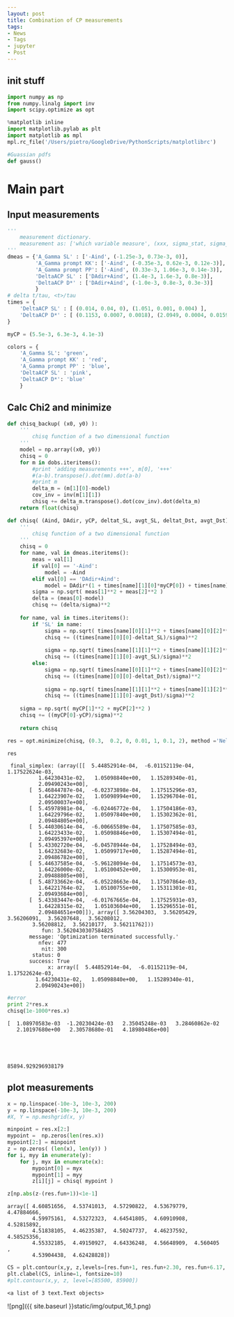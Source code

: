 ```yaml
---
layout: post
title: Combination of CP measurements
tags:
- News
- Tags
- jupyter
- Post
---
```



## init stuff


```python
import numpy as np
from numpy.linalg import inv
import scipy.optimize as opt

%matplotlib inline
import matplotlib.pylab as plt
import matplotlib as mpl
mpl.rc_file('/Users/pietro/GoogleDrive/PythonScripts/matplotlibrc')
```


```python
#Guassian pdfs
def gauss()
```

# Main part

## Input measurements


```python
'''
    measurement dictionary.
    measurement as: ['which variable measure', (xxx, sigma_stat, sigma_syst)]
'''
dmeas = {'A_Gamma SL' : ['-Aind', (-1.25e-3, 0.73e-3, 0)],
         'A_Gamma prompt KK': ['-Aind', (-0.35e-3, 0.62e-3, 0.12e-3)],
         'A_Gamma prompt PP': ['-Aind', (0.33e-3, 1.06e-3, 0.14e-3)],
         'DeltaACP SL' : ['DAdir+Aind', (1.4e-3, 1.6e-3, 0.8e-3)],
         'DeltaACP D*' : ['DAdir+Aind', (-1.0e-3, 0.8e-3, 0.3e-3)]
         }
# delta t/tau, <t>/tau
times = {
    'DeltaACP SL' : [ (0.014, 0.04, 0), (1.051, 0.001, 0.004) ],
    'DeltaACP D*' : [ (0.1153, 0.0007, 0.0018), (2.0949, 0.0004, 0.0159)]
}

myCP = (5.5e-3, 6.3e-3, 4.1e-3)

colors = { 
    'A_Gamma SL': 'green',
    'A_Gamma prompt KK' : 'red',
    'A_Gamma prompt PP' : 'blue',
    'DeltaACP SL' : 'pink',
    'DeltaACP D*': 'blue'
    }
```


## Calc Chi2 and minimize 


```python
def chisq_backup( (x0, y0) ):
    '''
        chisq function of a two dimensional function
    '''
    model = np.array((x0, y0))
    chisq = 0
    for m in dobs.iteritems():
        #print 'adding measurements +++', m[0], '+++'
        #(a-b).transpose().dot(mm).dot(a-b)
        #print m
        delta_m = (m[1][0]-model)
        cov_inv = inv(m[1][1])
        chisq += delta_m.transpose().dot(cov_inv).dot(delta_m)
    return float(chisq)

def chisq( (Aind, DAdir, yCP, deltat_SL, avgt_SL, deltat_Dst, avgt_Dst) ):
    '''
        chisq function of a two dimensional function
    '''
    chisq = 0
    for name, val in dmeas.iteritems():
        meas = val[1]
        if val[0] == '-Aind':
            model = -Aind
        elif val[0] == 'DAdir+Aind':
            model = DAdir*(1 + times[name][1][0]*myCP[0]) + times[name][0][0]*Aind
        sigma = np.sqrt( meas[1]**2 + meas[2]**2 )
        delta = (meas[0]-model)
        chisq += (delta/sigma)**2
        
    for name, val in times.iteritems():
        if 'SL' in name:
            sigma = np.sqrt( times[name][0][1]**2 + times[name][0][2]**2 )
            chisq += ((times[name][0][0]-deltat_SL)/sigma)**2
        
            sigma = np.sqrt( times[name][1][1]**2 + times[name][1][2]**2 )
            chisq += ((times[name][1][0]-avgt_SL)/sigma)**2
        else:
            sigma = np.sqrt( times[name][0][1]**2 + times[name][0][2]**2 )
            chisq += ((times[name][0][0]-deltat_Dst)/sigma)**2
        
            sigma = np.sqrt( times[name][1][1]**2 + times[name][1][2]**2 )
            chisq += ((times[name][1][0]-avgt_Dst)/sigma)**2
        
    sigma = np.sqrt( myCP[1]**2 + myCP[2]**2 )
    chisq += ((myCP[0]-yCP)/sigma)**2
        
    return chisq
```


```python
res = opt.minimize(chisq, (0.3,  0.2, 0, 0.01, 1, 0.1, 2), method ='Nelder-Mead')
```


```python
res
```




     final_simplex: (array([[  5.44852914e-04,  -6.01152119e-04,   1.17522624e-03,
              1.64230431e-02,   1.05098840e+00,   1.15289340e-01,
              2.09490243e+00],
           [  5.46844787e-04,  -6.02373898e-04,   1.17515296e-03,
              1.64223907e-02,   1.05098994e+00,   1.15296704e-01,
              2.09500037e+00],
           [  5.45978981e-04,  -6.02446772e-04,   1.17504186e-03,
              1.64229796e-02,   1.05097840e+00,   1.15302362e-01,
              2.09484805e+00],
           [  5.44030614e-04,  -6.00665589e-04,   1.17507585e-03,
              1.64223433e-02,   1.05098846e+00,   1.15307494e-01,
              2.09495397e+00],
           [  5.43302720e-04,  -6.04578944e-04,   1.17528494e-03,
              1.64232683e-02,   1.05099717e+00,   1.15287494e-01,
              2.09486782e+00],
           [  5.44637585e-04,  -5.96128094e-04,   1.17514573e-03,
              1.64226000e-02,   1.05100452e+00,   1.15300953e-01,
              2.09488805e+00],
           [  5.48733662e-04,  -6.05228663e-04,   1.17507864e-03,
              1.64221764e-02,   1.05100755e+00,   1.15311301e-01,
              2.09493684e+00],
           [  5.43383447e-04,  -6.01767665e-04,   1.17525931e-03,
              1.64228315e-02,   1.05103604e+00,   1.15296551e-01,
              2.09484651e+00]]), array([ 3.56204303,  3.56205429,  3.56206091,  3.56207648,  3.56208012,
            3.56208812,  3.56210177,  3.56211762]))
               fun: 3.5620430307584825
           message: 'Optimization terminated successfully.'
              nfev: 477
               nit: 300
            status: 0
           success: True
                 x: array([  5.44852914e-04,  -6.01152119e-04,   1.17522624e-03,
             1.64230431e-02,   1.05098840e+00,   1.15289340e-01,
             2.09490243e+00])




```python
#error
print 2*res.x
chisq(1e-1000*res.x)
```

    [  1.08970583e-03  -1.20230424e-03   2.35045248e-03   3.28460862e-02
       2.10197680e+00   2.30578680e-01   4.18980486e+00]





    85894.929296938179



## plot measurements


```python
x = np.linspace(-10e-3, 10e-3, 200)
y = np.linspace(-10e-3, 10e-3, 200)
#X, Y = np.meshgrid(x, y)
```


```python
minpoint = res.x[2:]
mypoint =  np.zeros(len(res.x))
mypoint[2:] = minpoint
z = np.zeros( (len(x), len(y)) )
for i, myy in enumerate(y):
    for j, myx in enumerate(x):
        mypoint[0] = myx
        mypoint[1] = myy
        z[i][j] = chisq( mypoint )
```


```python
z[np.abs(z-(res.fun+1))<1e-1]
```




    array([ 4.60851656,  4.53741013,  4.57290822,  4.53679779,  4.47884666,
            4.59975161,  4.53272323,  4.64541805,  4.60910908,  4.52815892,
            4.51838105,  4.46235387,  4.50247737,  4.46237592,  4.58525356,
            4.55332185,  4.49150927,  4.64336248,  4.56648909,  4.560405  ,
            4.53904438,  4.62428828])




```python
CS = plt.contour(x,y, z,levels=[res.fun+1, res.fun+2.30, res.fun+6.17, res.fun+11.8])
plt.clabel(CS, inline=1, fontsize=10)
#plt.contour(x,y, z, level=[85500, 85900])
```




    <a list of 3 text.Text objects>




![png]({{ site.baseurl }}static/img/output_16_1.png)



```python

```
